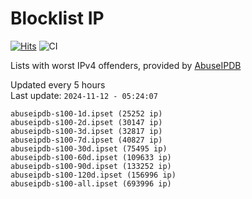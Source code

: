 # Blocklist IP

[![Hits](https://hits.seeyoufarm.com/api/count/incr/badge.svg?url=https%3A%2F%2Fgithub.com%2Fborestad%2Fblocklist-ip%2F&count_bg=%2379C83D&title_bg=%23555555&icon=&icon_color=%23E7E7E7&title=hits&edge_flat=false)](https://hits.seeyoufarm.com)  ![CI](https://img.shields.io/github/workflow/status/borestad/blocklist-ip/CI?style=flat-square)

Lists with worst IPv4 offenders, provided by [AbuseIPDB](https://www.abuseipdb.com/)

<!-- FOOTER-PLACEHOLDER -->
Updated every 5 hours<br>
Last update: `2024-11-12 - 05:24:07`
```
abuseipdb-s100-1d.ipset (25252 ip)
abuseipdb-s100-2d.ipset (30147 ip)
abuseipdb-s100-3d.ipset (32817 ip)
abuseipdb-s100-7d.ipset (40827 ip)
abuseipdb-s100-30d.ipset (75495 ip)
abuseipdb-s100-60d.ipset (109633 ip)
abuseipdb-s100-90d.ipset (133252 ip)
abuseipdb-s100-120d.ipset (156996 ip)
abuseipdb-s100-all.ipset (693996 ip)
```
